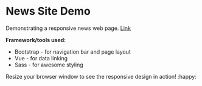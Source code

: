 # News Site Demo
Demonstrating a responsive news web page. [Link](https://seanzhousiyuan.github.io/news-webpage-demo)

**Framework/tools used:**

* Bootstrap - for navigation bar and page layout
* Vue - for data linking
* Sass - for awesome styling

Resize your browser window to see the responsive design in action! :happy:



